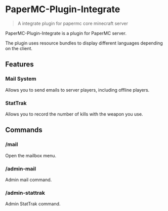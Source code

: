 # PaperMC-Plugin-Integrate
> A integrate plugin for papermc core minecraft server

PaperMC-Plugin-Integrate is a plugin for PaperMC server.

The plugin uses resource bundles to display different languages depending on the client.

## Features
### Mail System
Allows you to send emails to server players, including offline players.

### StatTrak
Allows you to record the number of kills with the weapon you use.

## Commands
### /mail
Open the mailbox menu.

### /admin-mail
Admin mail command.

### /admin-stattrak
Admin StatTrak command.
